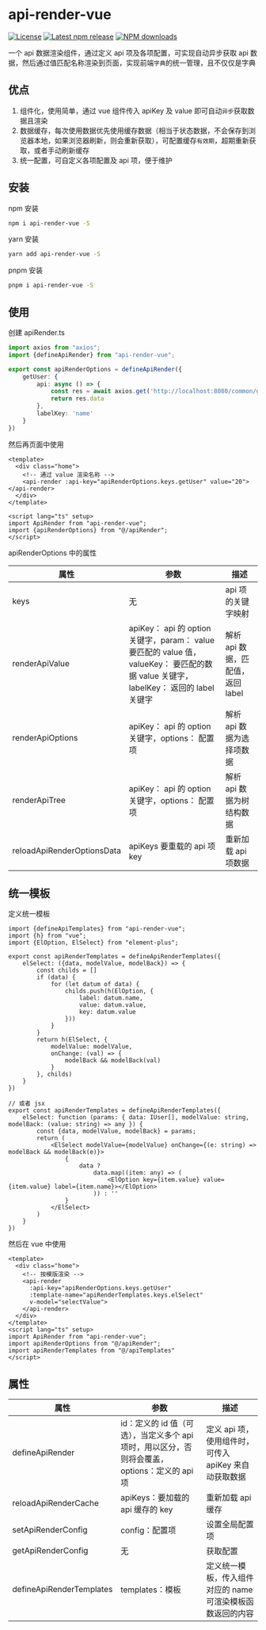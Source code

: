 # api-render-vue

[![License](https://img.shields.io/npm/l/api-render-vue?color=5470c6)](https://github.com/jl15988/api-render-vue/blob/master/LICENSE) [![Latest npm release](https://img.shields.io/npm/v/api-render-vue?color=91cc75)](https://www.npmjs.com/package/api-render-vue) [![NPM downloads](https://img.shields.io/npm/dm/api-render-vue.svg?label=npm%20downloads&style=flat&color=fac858)](https://www.npmjs.com/package/api-render-vue)

一个 api 数据渲染组件，通过定义 api 项及各项配置，可实现自动异步获取 api 数据，然后通过值匹配名称渲染到页面，实现前端`字典`的统一管理，且不仅仅是字典

## 优点

1. 组件化，使用简单，通过 vue 组件传入 apiKey 及 value 即可自动`异步`获取数据且渲染
2. 数据缓存，每次使用数据优先使用缓存数据（相当于状态数据，不会保存到浏览器本地，如果浏览器刷新，则会重新获取），可配置缓存`有效期`，超期重新获取，或者手动刷新缓存
3. 统一配置，可自定义各项配置及 api 项，便于维护

## 安装

npm 安装
```sh
npm i api-render-vue -S
```

yarn 安装
```sh
yarn add api-render-vue -S
```

pnpm 安装
```sh
pnpm i api-render-vue -S
```

## 使用

创建 apiRender.ts

```ts
import axios from "axios";
import {defineApiRender} from "api-render-vue";

export const apiRenderOptions = defineApiRender({
    getUser: {
        api: async () => {
            const res = await axios.get('http://localhost:8080/common/getData')
            return res.data
        },
        labelKey: 'name'
    }
})
```

然后再页面中使用

```vue
<template>
  <div class="home">
    <!-- 通过 value 渲染名称 -->
    <api-render :api-key="apiRenderOptions.keys.getUser" value="20"></api-render>
  </div>
</template>

<script lang="ts" setup>
import ApiRender from "api-render-vue";
import {apiRenderOptions} from "@/apiRender";
</script>
```


apiRenderOptions 中的属性

| 属性                      | 参数                                                                                                    | 描述                     |
|-------------------------|-------------------------------------------------------------------------------------------------------|------------------------|
| keys                    | 无                                                                                                     | api 项的关键字映射            |
| renderApiValue          | apiKey： api 的 option 关键字，param： value 要匹配的 value 值，valueKey： 要匹配的数据 value 关键字，labelKey： 返回的 label 关键字 | 解析 api 数据，匹配值，返回 label |
| renderApiOptions        | apiKey： api 的 option 关键字，options： 配置项                                                                 | 解析 api 数据为选择项数据        |
| renderApiTree           | apiKey： api 的 option 关键字，options： 配置项                                                                 | 解析 api 数据为树结构数据        |
| reloadApiRenderOptionsData | apiKeys 要重载的 api 项 key                                                                                | 重新加载 api 项数据           |

## 统一模板

定义统一模板
```tsx
import {defineApiTemplates} from "api-render-vue";
import {h} from "vue";
import {ElOption, ElSelect} from "element-plus";

export const apiRenderTemplates = defineApiRenderTemplates({
    elSelect: ({data, modelValue, modelBack}) => {
        const childs = []
        if (data) {
            for (let datum of data) {
                childs.push(h(ElOption, {
                    label: datum.name,
                    value: datum.value,
                    key: datum.value
                }))
            }
        }
        return h(ElSelect, {
            modelValue: modelValue,
            onChange: (val) => {
                modelBack && modelBack(val)
            }
        }, childs)
    }
})

// 或者 jsx
export const apiRenderTemplates = defineApiRenderTemplates({
    elSelect: function (params: { data: IUser[], modelValue: string, modelBack: (value: string) => any }) {
        const {data, modelValue, modelBack} = params;
        return (
            <ElSelect modelValue={modelValue} onChange={(e: string) => modelBack && modelBack(e)}>
                {
                    data ?
                        data.map((item: any) => (
                            <ElOption key={item.value} value={item.value} label={item.name}></ElOption>
                        )) : ''
                }
            </ElSelect>
        )
    }
})
```
然后在 vue 中使用

```vue
<template>
  <div class="home">
    <!-- 按模版渲染 -->
    <api-render
      :api-key="apiRenderOptions.keys.getUser"
      :template-name="apiRenderTemplates.keys.elSelect"
      v-model="selectValue">
    </api-render>
  </div>
</template>
<script lang="ts" setup>
import ApiRender from "api-render-vue";
import apiRenderOptions from "@/apiRender";
import apiRenderTemplates from "@/apiTemplates"
</script>
```

## 属性

| 属性                   | 参数                                                         | 描述                                |
|----------------------|------------------------------------------------------------|-----------------------------------|
| defineApiRender      | id：定义的 id 值（可选），当定义多个 api 项时，用以区分，否则将会覆盖，options：定义的 api 项 | 定义 api 项，使用组件时，可传入 apiKey 来自动获取数据 |
| reloadApiRenderCache | apiKeys：要加载的 api 缓存的 key                                   | 重新加载 api 缓存                       |
| setApiRenderConfig   | config：配置项                                                 | 设置全局配置项                           |
| getApiRenderConfig   | 无                                                          | 获取配置                              |
| defineApiRenderTemplates                     | templates：模板                                               | 定义统一模板，传入组件对应的 name 可渲染模板函数返回的内容  |
